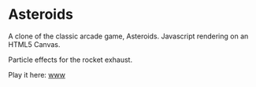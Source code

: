 # Asteroids

A clone of the classic arcade game, Asteroids. Javascript rendering on an HTML5 Canvas. 

Particle effects for the rocket exhaust.

Play it here: [www](www) 

